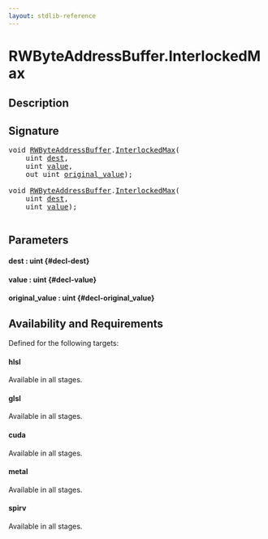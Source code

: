 ```yaml
---
layout: stdlib-reference
---
```


# RWByteAddressBuffer\.InterlockedMax

## Description





## Signature 

<pre>
void <a href="/stdlib-reference/types/RWByteAddressBuffer/index" class="code_type">RWByteAddressBuffer</a>.<a href="/stdlib-reference/types/RWByteAddressBuffer/InterlockedMax">InterlockedMax</a>(
    uint <a href="/stdlib-reference/types/RWByteAddressBuffer/InterlockedMax#decl-dest" class="code_param">dest</a>,
    uint <a href="/stdlib-reference/types/RWByteAddressBuffer/InterlockedMax#decl-value" class="code_param">value</a>,
    out uint <a href="/stdlib-reference/types/RWByteAddressBuffer/InterlockedMax#decl-original_value" class="code_param">original_value</a>);

void <a href="/stdlib-reference/types/RWByteAddressBuffer/index" class="code_type">RWByteAddressBuffer</a>.<a href="/stdlib-reference/types/RWByteAddressBuffer/InterlockedMax">InterlockedMax</a>(
    uint <a href="/stdlib-reference/types/RWByteAddressBuffer/InterlockedMax#decl-dest" class="code_param">dest</a>,
    uint <a href="/stdlib-reference/types/RWByteAddressBuffer/InterlockedMax#decl-value" class="code_param">value</a>);

</pre>

## Parameters

#### dest  : uint {#decl-dest}
#### value  : uint {#decl-value}
#### original\_value  : uint {#decl-original_value}

## Availability and Requirements

Defined for the following targets:

#### hlsl
Available in all stages.

#### glsl
Available in all stages.

#### cuda
Available in all stages.

#### metal
Available in all stages.

#### spirv
Available in all stages.



